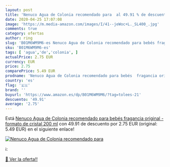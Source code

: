 ```yaml
---
layout: post
title: 'Nenuco Agua de Colonia recomendado para  al 49.91 % de descuento'
date: 2020-04-25 17:07:08
image: 'https://m.media-amazon.com/images/I/41--jeWoc+L._SL400_.jpg'
comments: true
category: ofertas
author: ring
slug: 'B01M6WM9M6-es Nenuco Agua de Colonia recomendado para bebés fragancia...'
sku: 'B01M6WM9M6-es'
tags: [ 'agua','de','colonia', ]
actualPrice: 2.75 EUR
currency: EUR
price: 2.75
comparePrice: 5.49 EUR
prodname: 'Nenuco Agua de Colonia recomendado para bebés  fragancia original - formato de cristal 200 ml'
country: 'es'
flag: '🇪🇸'
brand: ''
buyurl: 'https://www.amazon.es/dp/B01M6WM9M6/?tag=tolees-21'
descuento: '49.91'
average: '2.75'
---
```


Está [Nenuco Agua de Colonia recomendado para bebés  fragancia original - formato de cristal 200 ml](https://www.amazon.es/dp/B01M6WM9M6/?tag=tolees-21) con 49.91 de descuento por 2.75 EUR (original: 5.49 EUR) en el siguiente enlace!

[![Nenuco Agua de Colonia recomendado para ](https://m.media-amazon.com/images/I/41--jeWoc+L._SL400_.jpg)](https://www.amazon.es/dp/B01M6WM9M6/?tag=tolees-21)

ℹ️:


[🛒 Ver la oferta!!](https://www.amazon.es/dp/B01M6WM9M6/?tag=tolees-21)
